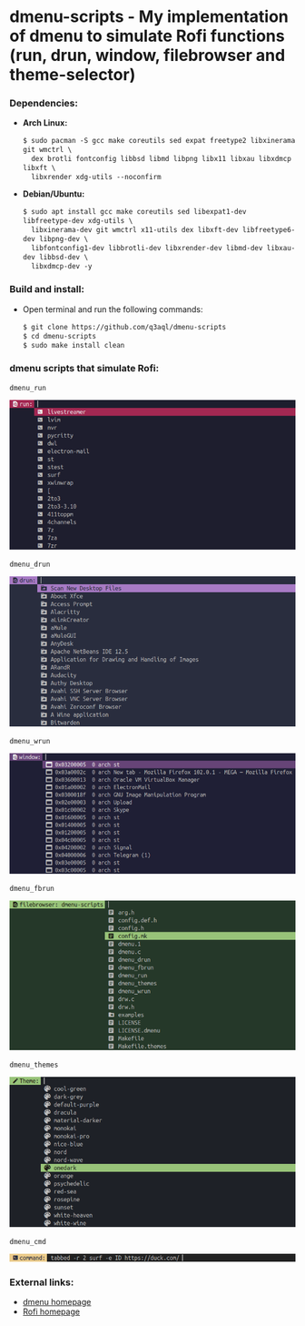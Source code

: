 dmenu-scripts - My implementation of dmenu to simulate Rofi functions (run, drun, window, filebrowser and theme-selector)
=========================================================================================================================

### Dependencies:
  
  * **Arch Linux:**
    
    ```shell
    $ sudo pacman -S gcc make coreutils sed expat freetype2 libxinerama git wmctrl \
      dex brotli fontconfig libbsd libmd libpng libx11 libxau libxdmcp libxft \
      libxrender xdg-utils --noconfirm
    ````

  * **Debian/Ubuntu:**

    ```shell
    $ sudo apt install gcc make coreutils sed libexpat1-dev libfreetype-dev xdg-utils \
      libxinerama-dev git wmctrl x11-utils dex libxft-dev libfreetype6-dev libpng-dev \
      libfontconfig1-dev libbrotli-dev libxrender-dev libmd-dev libxau-dev libbsd-dev \
      libxdmcp-dev -y
    ````

### Build and install:

* Open terminal and run the following commands:

  ```shell
  $ git clone https://github.com/q3aql/dmenu-scripts
  $ cd dmenu-scripts
  $ sudo make install clean
  ````

### dmenu scripts that simulate Rofi:

  ```shell
  dmenu_run
  ```

<img src="examples/dmenu_run.png" /> 


  ```shell
  dmenu_drun
  ```

<img src="examples/dmenu_drun.png" /> 


  ```shell
  dmenu_wrun
  ```

<img src="examples/dmenu_wrun.png" /> 


  ```shell
  dmenu_fbrun
  ```

<img src="examples/dmenu_fbrun.png" /> 


  ```shell
  dmenu_themes
  ```

<img src="examples/dmenu_themes.png" /> 


  ```shell
  dmenu_cmd
  ```

<img src="examples/dmenu_cmd.png" /> 
 
### External links:

  * [dmenu homepage](https://tools.suckless.org/dmenu/)
  * [Rofi homepage](https://github.com/davatorium/rofi)

